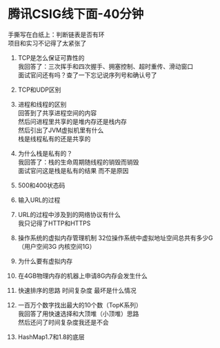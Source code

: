 # 腾讯CSIG线下面-40分钟

手撕写在白纸上：判断链表是否有环  
项目和实习不记得了太紧张了  

1. TCP是怎么保证可靠性的  
我回答了：三次挥手和四次握手、拥塞控制、超时重传、滑动窗口  
面试官问还有吗？查了一下忘记说序列号和确认号了  

2. TCP和UDP区别  

3. 进程和线程的区别  
回答到了共享进程空间的内容  
然后问进程里共享的是堆内存还是栈内存  
然后引出了JVM虚拟机里有什么  
栈是线程私有的还是共享的  

4. 为什么栈是私有的？  
我回答了：栈的生命周期随线程的销毁而销毁  
面试官问这是栈是私有的结果 而不是原因  

5. 500和400状态码  

6. 输入URL的过程  

7. URL的过程中涉及到的网络协议有什么  
我只记得了HTTP和HTTPS  

8. 操作系统的虚拟内存管理机制 32位操作系统中虚拟地址空间总共有多少G  
（用户空间3G 内核空间1G）  

9. 为什么要有虚拟内存  

10. 在4GB物理内存的机器上申请8G内存会发生什么  

11. 快速排序的思路 时间复杂度 最坏是什么情况  

12. 一百万个数字找出最大的10个数（TopK系列）  
我回答了用快速选择和大顶堆（小顶堆）思路  
然后还问了时间复杂度我还是不会  

13. HashMap1.7和1.8的底层  
